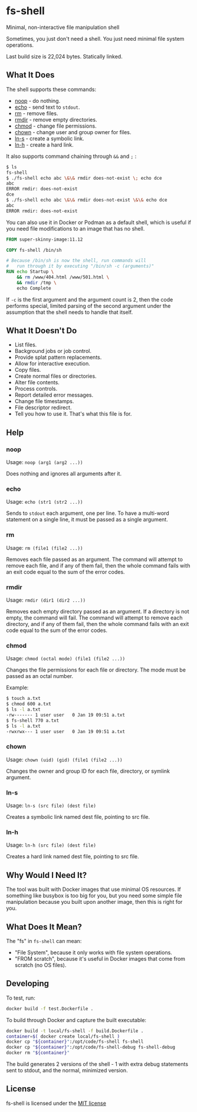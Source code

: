 # fs-shell
Minimal, non-interactive file manipulation shell

Sometimes, you just don't need a shell.  You just need minimal file system operations.

Last build size is 22,024 bytes.  Statically linked.


## What It Does

The shell supports these commands:

* [noop](#noop) - do nothing.
* [echo](#echo) - send text to `stdout`.
* [rm](#rm) - remove files.
* [rmdir](#rmdir) - remove empty directories.
* [chmod](#chmod) - change file permissions.
* [chown](#chown) - change user and group owner for files.
* [ln-s](#ln-s) - create a symbolic link.
* [ln-h](#ln-h) - create a hard link.

It also supports command chaining through `&&` and `;` :

```bash
$ ls
fs-shell
$ ./fs-shell echo abc \&\& rmdir does-not-exist \; echo dce
abc
ERROR rmdir: does-not-exist
dce
$ ./fs-shell echo abc \&\& rmdir does-not-exist \&\& echo dce
abc
ERROR rmdir: does-not-exist
```

You can also use it in Docker or Podman as a default shell, which is useful if you need file modifications to an image that has no shell.

```Dockerfile
FROM super-skinny-image:11.12

COPY fs-shell /bin/sh

# Because /bin/sh is now the shell, run commands will
#   run through it by executing "/bin/sh -c (arguments)"
RUN echo Startup \
    && rm /www/404.html /www/501.html \
    && rmdir /tmp \
    echo Complete
```

If `-c` is the first argument and the argument count is 2, then the code performs special, limited parsing of the second argument under the assumption that the shell needs to handle that itself.


## What It Doesn't Do

* List files.
* Background jobs or job control.
* Provide splat pattern replacements.
* Allow for interactive execution.
* Copy files.
* Create normal files or directories.
* Alter file contents.
* Process controls.
* Report detailed error messages.
* Change file timestamps.
* File descriptor redirect.
* Tell you how to use it.  That's what this file is for.


## Help

### noop

Usage: `noop (arg1 (arg2 ...))`

Does nothing and ignores all arguments after it.

### echo

Usage: `echo (str1 (str2 ...))`

Sends to `stdout` each argument, one per line.  To have a multi-word statement on a single line, it must be passed as a single argument.

### rm

Usage: `rm (file1 (file2 ...))`

Removes each file passed as an argument.  The command will attempt to remove each file, and if any of them fail, then the whole command fails with an exit code equal to the sum of the error codes.

### rmdir

Usage: `rmdir (dir1 (dir2 ...))`

Removes each empty directory passed as an argument.  If a directory is not empty, the command will fail.  The command will attempt to remove each directory, and if any of them fail, then the whole command fails with an exit code equal to the sum of the error codes.

### chmod

Usage: `chmod (octal mode) (file1 (file2 ...))`

Changes the file permissions for each file or directory.  The mode must be passed as an octal number.

Example:

```bash
$ touch a.txt
$ chmod 600 a.txt
$ ls -l a.txt
-rw------- 1 user user   0 Jan 19 09:51 a.txt
$ fs-shell 770 a.txt
$ ls -l a.txt
-rwxrwx--- 1 user user   0 Jan 19 09:51 a.txt
```

### chown

Usage: `chown (uid) (gid) (file1 (file2 ...))`

Changes the owner and group ID for each file, directory, or symlink argument.


### ln-s

Usage: `ln-s (src file) (dest file)`

Creates a symbolic link named dest file, pointing to src file.


### ln-h

Usage: `ln-h (src file) (dest file)`

Creates a hard link named dest file, pointing to src file.


## Why Would I Need It?

The tool was built with Docker images that use minimal OS resources.  If something like busybox is too big for you, but you need some simple file manipulation because you built upon another image, then this is right for you.


## What Does It Mean?

The "fs" in `fs-shell` can mean:

* "File System", because it only works with file system operations.
* "FROM scratch", because it's useful in Docker images that come from scratch (no OS files).


## Developing

To test, run:

```bash
docker build -f test.Dockerfile .
```

To build through Docker and capture the built executable:

```bash
docker build -t local/fs-shell -f build.Dockerfile .
container=$( docker create local/fs-shell )
docker cp "${container}":/opt/code/fs-shell fs-shell
docker cp "${container}":/opt/code/fs-shell-debug fs-shell-debug
docker rm "${container}"
```

The build generates 2 versions of the shell - 1 with extra debug statements sent to stdout, and the normal, minimized version.


## License

fs-shell is licensed under the [MIT license](LICENSE)
